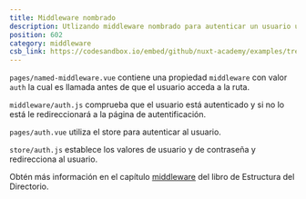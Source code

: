 ```yaml
---
title: Middleware nombrado
description: Utlizando middleware nombrado para autenticar un usuario utilizando el store y permitiéndole visitar la página una vez autenticado.
position: 602
category: middleware
csb_link: https://codesandbox.io/embed/github/nuxt-academy/examples/tree/master/middleware/named-middleware?fontsize=14&hidenavigation=1&module=%2Fpages%2Fnamed-middleware.vue&theme=dark&view=editor
---
```


<example-intro></example-intro>

`pages/named-middleware.vue` contiene una propiedad `middleware` con valor `auth` la cual es llamada antes de que el usuario acceda a la ruta.

`middleware/auth.js` comprueba que el usuario está autenticado y si no lo está le redireccionará a la página de autentificación.

`pages/auth.vue` utiliza el store para autenticar al usuario.

`store/auth.js` establece los valores de usuario y de contraseña y redirecciona al usuario.

<base-alert type="next">

Obtén más información en el capítulo [middleware](/docs/2.x/directory-structure/middleware#named-middleware) del libro de Estructura del Directorio.

</base-alert>

<code-sandbox :src="csb_link"></code-sandbox>
